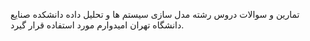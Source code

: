 تمارین و سوالات دروس رشته مدل سازی سیستم ها و تحلیل داده دانشکده صنایع دانشگاه تهران
امیدوارم مورد استفاده قرار گیرد.
